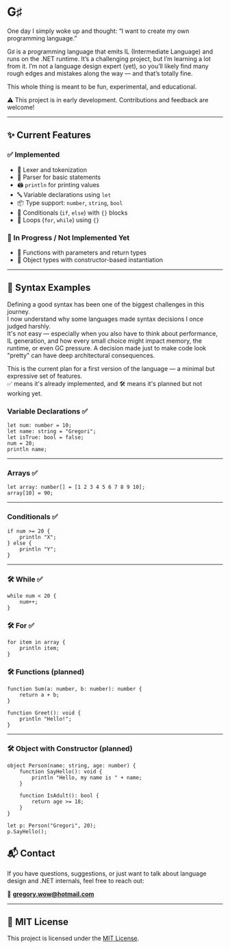 # G♯

One day I simply woke up and thought:
“I want to create my own programming language.” 

G♯ is a programming language that emits IL (Intermediate Language) and runs on the .NET runtime.
It’s a challenging project, but I’m learning a lot from it. I’m not a language design expert (yet), so you’ll likely
find many rough edges and mistakes along the way — and that’s totally fine.

This whole thing is meant to be fun, experimental, and educational.

⚠️ This project is in early development. Contributions and feedback are welcome!

---

## ✨ Current Features

### ✅ Implemented

- 🧠 Lexer and tokenization
- 🧱 Parser for basic statements
- 🖨️ `println` for printing values
- 🔤 Variable declarations using `let`
- 📦 Type support: `number`, `string`, `bool`
- 🔁 Conditionals (`if`, `else`) with `{}` blocks
- 🔂 Loops (`for`, `while`) using `{}`

### 🚧 In Progress / Not Implemented Yet

- 🧩 Functions with parameters and return types
- 🧱 Object types with constructor-based instantiation
---

## 🧪 Syntax Examples

Defining a good syntax has been one of the biggest challenges in this journey.  
I now understand why some languages made syntax decisions I once judged harshly.  
It's not easy — especially when you also have to think about performance, IL generation, and how every small choice
might impact memory, the runtime, or even GC pressure. A decision made just to make code look "pretty" can have deep
architectural consequences.

This is the current plan for a first version of the language — a minimal but expressive set of features.  
✅ means it's already implemented, and 🛠️ means it's planned but not working yet.

### Variable Declarations ✅

```gsharp
let num: number = 10;
let name: string = "Gregori";
let isTrue: bool = false;
num = 20;
println name;
```

---

### Arrays ✅

```gsharp
let array: number[] = [1 2 3 4 5 6 7 8 9 10];
array[10] = 90;
```

---

### Conditionals ✅

```gsharp
if num >= 20 {
    println "X";
} else {
    println "Y";
}
```

---

### 🛠️ While ✅

```gsharp
while num < 20 {
    num++;
}
```

### 🛠️ For ✅

```gsharp
for item in array {
    println item;
}
```
### 🛠️ Functions (planned)

```gsharp
function Sum(a: number, b: number): number {
    return a + b;
}

function Greet(): void {
    println "Hello!";
}
```

---

### 🛠️ Object with Constructor (planned)

```gsharp
object Person(name: string, age: number) {
    function SayHello(): void {
        println "Hello, my name is " + name;
    }

    function IsAdult(): bool {
        return age >= 18;
    }
}

let p: Person("Gregori", 20);
p.SayHello();
```

## 📬 Contact

If you have questions, suggestions, or just want to talk about language design and .NET internals, feel free to reach
out:

📧 **gregory.wow@hotmail.com**

---

## 📄 MIT License

This project is licensed under the [MIT License](LICENSE).


